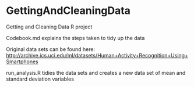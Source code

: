 # GettingAndCleaningData
 Getting and Cleaning Data R project

 Codebook.md explains the steps taken to tidy up the data
 
 Original data sets can be found here:
 http://archive.ics.uci.edu/ml/datasets/Human+Activity+Recognition+Using+Smartphones 
 
 run_analysis.R tidies the data sets and creates a new data set of mean and standard
 deviation variables